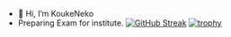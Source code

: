 - 👋 Hi, I’m KoukeNeko
- Preparing Exam for institute.
[![GitHub Streak](https://streak-stats.demolab.com?user=KoukeNeko&theme=github-dark&hide_border=true)](https://git.io/streak-stats)
[![trophy](https://github-profile-trophy.vercel.app/?username=KoukeNeko&theme=darkhub)](https://github.com/ryo-ma/github-profile-trophy)
